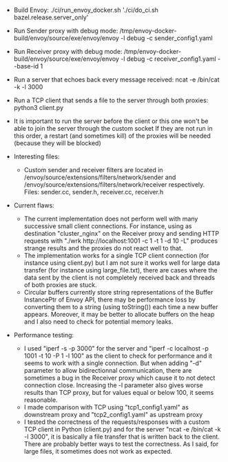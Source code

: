 - Build Envoy: ./ci/run_envoy_docker.sh './ci/do_ci.sh bazel.release.server_only'

- Run Sender proxy with debug mode: /tmp/envoy-docker-build/envoy/source/exe/envoy/envoy -l debug -c sender_config1.yaml
- Run Receiver proxy with debug mode: /tmp/envoy-docker-build/envoy/source/exe/envoy/envoy -l debug -c receiver_config1.yaml --base-id 1

- Run a server that echoes back every message received: ncat -e /bin/cat -k -l 3000
- Run a TCP client that sends a file to the server through both proxies: python3 client.py

- It is important to run the server before the client or this one won't be able to join the server through the custom socket
  If they are not run in this order, a restart (and sometimes kill) of the proxies will be needed (because they will be blocked)

- Interesting files:
    - Custom sender and receiver filters are located in /envoy/source/extensions/filters/network/sender and /envoy/source/extensions/filters/network/receiver respectively. Files: sender.cc, sender.h, receiver.cc, receiver.h

- Current flaws:
    - The current implementation does not perform well with many successive small client connections. For instance, using as destination "cluster_nginx"
    on the Receiver proxy and sending HTTP requests with "./wrk http://localhost:1001 -c 1 -t 1 -d 10 -L" produces strange results
    and the proxies do not react well to that.
    - The implementation works for a single TCP client connection (for instance using client.py) but I am not sure it works well
    for large data transfer (for instance using large_file.txt), there are cases where the data sent by the client is not completely received back 
    and threads of both proxies are stuck.
    - Circular buffers currently store string representations of the Buffer InstancePtr of Envoy API, there may be performance loss by converting
    them to a string (using toString()) each time a new buffer appears. Moreover, it may be better to allocate buffers on the heap
    and I also need to check for potential memory leaks.

- Performance testing:
    - I used "iperf -s -p 3000" for the server and "iperf -c localhost -p 1001 -t 10 -P 1 -l 100" as the client to check for performance and it seems to work with a single connection. But when adding "-d" parameter to allow bidirectionnal communication, there are sometimes a bug in the Receiver proxy which cause it to not detect connection close. Increasing the -l parameter also gives worse results than TCP proxy, but for values equal or below 100, it seems reasonable.
    - I made comparison with TCP using "tcp1_config1.yaml" as downstream proxy and "tcp2_config1.yaml" as upstream proxy
    - I tested the correctness of the requests/responses with a custom TCP client in Python (client.py) and for the server "ncat -e /bin/cat -k -l 3000",
    it is basically a file transfer that is written back to the client. There are probably better ways to test the correctness. As I said, for large files, it sometimes does not work as expected.
